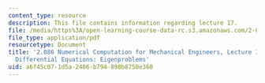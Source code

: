 ```yaml
---
content_type: resource
description: This file contains information regarding lecture 17.
file: /media/https%3A/open-learning-course-data-rc.s3.amazonaws.com/2-086-numerical-computation-for-mechanical-engineers-spring-2013/a6f45c071d5a2406b794898b8750e360_MIT2_086S13_lecture17.pdf
file_type: application/pdf
resourcetype: Document
title: '2.086 Numerical Computation for Mechanical Engineers, Lecture 17: Ordinary
  Differential Equations: Eigenproblems'
uid: a6f45c07-1d5a-2406-b794-898b8750e360
---
```

